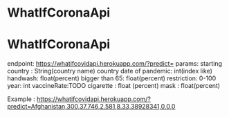 ﻿# WhatIfCoronaApi
# WhatIfCoronaApi

endpoint: https://whatifcovidapi.herokuapp.com/?predict=
params:
    starting country : String(country name)
    country
    date of pandemic: int(index like)
    handwash: float(percent)
    bigger than 65: float(percent)
    restriction: 0-100
    year: int
   vaccineRate:TODO
   cigarette : float (percent)
   mask : float(percent)


Example : 
https://whatifcovidapi.herokuapp.com/?predict=Afghanistan,300,37.746,2.581,8.33,38928341,0,0,0

